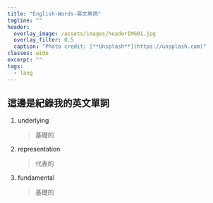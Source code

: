 ```yaml
---
title: "English-Words-英文單詞"
tagline: ""
header:
  overlay_image: /assets/images/headerIMG01.jpg
  overlay_filter: 0.5
  caption: "Photo credit: [**Unsplash**](https://unsplash.com)"
classes: wide
excerpt: ""
tags:
  - lang
---
```


## 這邊是紀錄我的英文單詞

1. underlying
	> 基礎的
2. representation
	> 代表的
3. fundamental 
	> 基礎的
